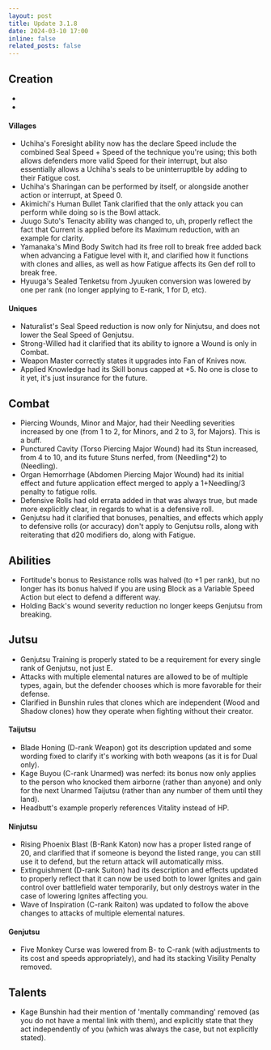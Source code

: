 ```yaml
---
layout: post
title: Update 3.1.8
date: 2024-03-10 17:00
inline: false
related_posts: false
---
```


## Creation
 - 
 - 

#### Villages
 - Uchiha's Foresight ability now has the declare Speed include the combined Seal Speed + Speed of the technique you're using; this both allows defenders more valid Speed for their interrupt, but also essentially allows a Uchiha's seals to be uninterruptble by adding to their Fatigue cost.
 - Uchiha's Sharingan can be performed by itself, or alongside another action or interrupt, at Speed 0.
 - Akimichi's Human Bullet Tank clarified that the only attack you can perform while doing so is the Bowl attack.
 - Juugo Suto's Tenacity ability was changed to, uh, properly reflect the fact that Current is applied before its Maximum reduction, with an example for clarity.
 - Yamanaka's Mind Body Switch had its free roll to break free added back when advancing a Fatigue level with it, and clarified how it functions with clones and allies, as well as how Fatigue affects its Gen def roll to break free.
 - Hyuuga's Sealed Tenketsu from Jyuuken conversion was lowered by one per rank (no longer applying to E-rank, 1 for D, etc).

#### Uniques 
 - Naturalist's Seal Speed reduction is now only for Ninjutsu, and does not lower the Seal Speed of Genjutsu.
 - Strong-Willed had it clarified that its ability to ignore a Wound is only in Combat.
 - Weapon Master correctly states it upgrades into Fan of Knives now.
 - Applied Knowledge had its Skill bonus capped at +5.  No one is close to it yet, it's just insurance for the future.

## Combat
 - Piercing Wounds, Minor and Major, had their Needling severities increased by one (from 1 to 2, for Minors, and 2 to 3, for Majors). This is a buff.
 - Punctured Cavity (Torso Piercing Major Wound) had its Stun increased, from 4 to 10, and its future Stuns nerfed, from (Needling*2) to (Needling).
 - Organ Hemorrhage (Abdomen Piercing Major Wound) had its initial effect and future application effect merged to apply a 1+Needling/3 penalty to fatigue rolls.
 - Defensive Rolls had old errata added in that was always true, but made more explicitly clear, in regards to what is a defensive roll.
 - Genjutsu had it clarified that bonuses, penalties, and effects which apply to defensive rolls (or accuracy) don't apply to Genjutsu rolls, along with reiterating that d20 modifiers do, along with Fatigue.

## Abilities
 - Fortitude's bonus to Resistance rolls was halved (to +1 per rank), but no longer has its bonus halved if you are using Block as a Variable Speed Action but elect to defend a different way.
 - Holding Back's wound severity reduction no longer keeps Genjutsu from breaking.

## Jutsu
 - Genjutsu Training is properly stated to be a requirement for every single rank of Genjutsu, not just E.
 - Attacks with multiple elemental natures are allowed to be of multiple types, again, but the defender chooses which is more favorable for their defense.
 - Clarified in Bunshin rules that clones which are independent (Wood and Shadow clones) how they operate when fighting without their creator.

#### Taijutsu
 - Blade Honing (D-rank Weapon) got its description updated and some wording fixed to clarify it's working with both weapons (as it is for Dual only).
 - Kage Buyou (C-rank Unarmed) was nerfed: its bonus now only applies to the person who knocked them airborne (rather than anyone) and only for the next Unarmed Taijutsu (rather than any number of them until they land).
 - Headbutt's example properly references Vitality instead of HP.

#### Ninjutsu 
 - Rising Phoenix Blast (B-Rank Katon) now has a proper listed range of 20, and clarified that if someone is beyond the listed range, you can still use it to defend, but the return attack will automatically miss.
 - Extinguishment (D-rank Suiton) had its description and effects updated to properly reflect that it can now be used both to lower Ignites and gain control over battlefield water temporarily, but only destroys water in the case of lowering Ignites affecting you. 
 - Wave of Inspiration (C-rank Raiton) was updated to follow the above changes to attacks of multiple elemental natures.

#### Genjutsu
 - Five Monkey Curse was lowered from B- to C-rank (with adjustments to its cost and speeds appropriately), and had its stacking Visility Penalty removed.

## Talents
 - Kage Bunshin had their mention of 'mentally commanding' removed (as you do not have a mental link with them), and explicitly state that they act independently of you (which was always the case, but not explicitly stated).